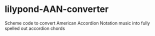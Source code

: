 # lilypond-AAN-converter
Scheme code to convert American Accordion Notation music into fully spelled out accordion chords
